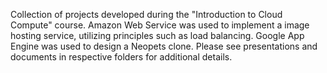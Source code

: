 Collection of projects developed during the "Introduction to Cloud Compute" course. Amazon Web Service was used to implement a image hosting service, utilizing principles such as load balancing. Google App Engine was used to design a Neopets clone. Please see presentations and documents in respective folders for additional details.
